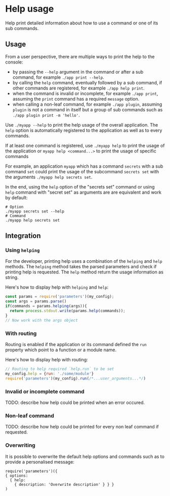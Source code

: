 
# Help usage

Help print detailed information about how to use a command or one of its sub commands.

## Usage

From a user perspective, there are multiple ways to print the help to the console:
* by passing the `--help` argument in the command or after a sub command, for example `./app print --help`.
* by calling the `help` command, eventually followed by a sub command, if other commands are registered, for example `./app help print`.
* when the command is invalid or incomplete, for example `./app print`, assuming the `print` command has a required `message` option.
* when calling a non-leaf command, for example `./app plugin`, assuming `plugin` is not a command in itself but a group of sub commands such as `./app plugin print -m 'hello'`.

Use `./myapp --help` to print the help usage of the overall application. The `help` option is automatically registered to the application as well as to every commands.

If at least one command is registered, use `./myapp help` to print the usage of the application or `myapp help <command...>` to print the usage of specific commands

For example, an application `myapp` which has a command `secrets` with a sub command `set` could print the usage of the subcommand `secrets set` with the arguments `./myapp help secrets set`.

In the end, using the `help` option of the "secrets set" command or using `help` command with "secret set" as arguments are are equivalent and work by default:

```
# Option
./myapp secrets set --help
# Command
./myapp help secrets set
```

## Integration

### Using `helping`

For the developer, printing help uses a combination of the `helping` and 
`help` methods. The `helping` method takes the parsed parameters and check if printing help is requested. The `help` method return the usage information as string.

Here's how to display help with `helping` and `help`:

```javascript
const params = require('parameters')(my_config);
const args = params.parse()
if(commands = params.helping(args)){
  return process.stdout.write(params.help(commands));
}
// Now work with the args object
```

### With routing

Routing is enabled if the application or its command defined the `run` property which point to a function or a module name.

Here's how to display help with routing:

```javascript
// Routing to help required `help.run` to be set
my_config.help = {run: './some/module'}
require('parameters')(my_config).run(/*...user_arguments...*/)
```

### Invalid or incomplete command

TODO: describe how help could be printed when an error occured.

### Non-leaf command

TODO: describe how help could be printed for every non leaf command if requested.

### Overwriting

It is possible to overwrite the default help options and commands such as to provide a personalised message:

```
require('parameters')({
{ options:
  { help: 
    { description: 'Overwrite description' } } }
)
```

